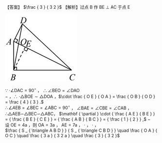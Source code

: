 【答案】 $\frac { 3 } { 3 2 }$ 【解析】过点 B 作 BE $\perp$ AC 于点 E

![](<../../qs_image_DB/专题1-2_一文吃透相似三角形12个模型·共14类题型（解析版）/e9f26761440e7e77ebe3dc15c756930b5b95808e16f6f49d7a1f291328df080b.jpg>)

∵ $\cdot \angle \mathrm { D A C } = 9 0 ^ { \circ }$ ， $\therefore \angle \mathrm { B E O } = \angle \mathrm { D A O }$   
$-$ ，∴ $\cdot \triangle \mathrm { B O E } \sim \triangle \mathrm { D O A }$ ，$\cdot \frac { O E } { O A } = \frac { O B } { O D } = \frac { 4 } { 3 } .$   
$\therefore \angle A \mathrm { { E B } = \angle B E C = \angle A B C = 9 0 ^ { \circ } }$ ， $\angle \mathrm { B A E } = \angle \mathrm { C B E } = \angle \mathrm { C A B }$ ，  
∴△AEB∽△BEC∽△ABC， $\mathbf { \partial } \cdot { \frac { A E } { B E } } = { \frac { B E } { C E } } = { \frac { A B } { B C } } = { \frac { 1 } { 2 } } ,$ $-$   
设 $\mathrm { O E } { = } 4 \mathrm { a }$ ，则 $\mathrm { O A } { = } 3 \mathrm { a }$ ， $\mathrm { A E } { = } 7 \mathrm { a }$ ， $\cdot$ ， $\cdot$ ，  
$\frac { S _ { \triangle A B D } } { S _ { \triangle C B D } } \quad \frac { O A } { O C } \quad \frac { 3 a } { 3 2 a } \quad \frac { 3 } { 3 2 }$
